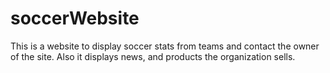 # soccerWebsite
This is a website to display soccer stats from teams and contact the owner of the site. Also it displays news, and products the organization sells.
